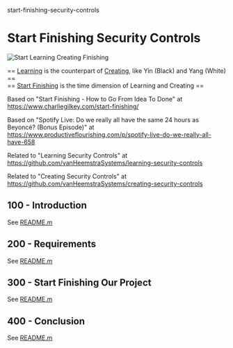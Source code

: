 start-finishing-security-controls
# Start Finishing Security Controls

![Start Learning Creating Finishing](https://github.com/vanHeemstraSystems/start-finishing-security-controls/assets/1499433/362c2f94-907f-47ec-8258-3003e66dd44a)

== [Learning](https://github.com/vanHeemstraSystems/learning/) is the counterpart of [Creating](https://github.com/vanHeemstraSystems/creating/), like Yin (Black) and Yang (White) == <br>
== [Start Finishing](https://github.com/vanHeemstraSystems/start-finishing/) is the time dimension of Learning and Creating ==

Based on "Start Finishing - How to Go From Idea To Done" at https://www.charliegilkey.com/start-finishing/

Based on "Spotify Live: Do we really all have the same 24 hours as Beyoncé? (Bonus Episode)" at https://www.productiveflourishing.com/p/spotify-live-do-we-really-all-have-658

Related to "Learning Security Controls" at https://github.com/vanHeemstraSystems/learning-security-controls

Related to "Creating Security Controls" at https://github.com/vanHeemstraSystems/creating-security-controls

## 100 - Introduction

See [README.m](./100/README.md)

## 200 - Requirements

See [README.m](./200/README.md)

## 300 - Start Finishing Our Project

See [README.m](./300/README.md)

## 400 - Conclusion

See [README.m](./400/README.md)
